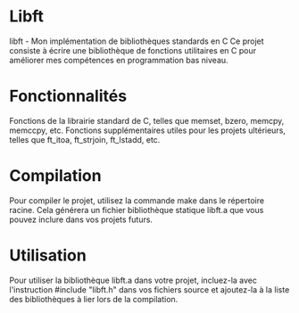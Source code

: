 # Libft
libft - Mon implémentation de bibliothèques standards en C
Ce projet consiste à écrire une bibliothèque de fonctions utilitaires en C pour améliorer mes compétences en programmation bas niveau.

# Fonctionnalités
Fonctions de la librairie standard de C, telles que memset, bzero, memcpy, memccpy, etc.
Fonctions supplémentaires utiles pour les projets ultérieurs, telles que ft_itoa, ft_strjoin, ft_lstadd, etc.
# Compilation
Pour compiler le projet, utilisez la commande make dans le répertoire racine. Cela générera un fichier bibliothèque statique libft.a que vous pouvez inclure dans vos projets futurs.

# Utilisation
Pour utiliser la bibliothèque libft.a dans votre projet, incluez-la avec l'instruction #include "libft.h" dans vos fichiers source et ajoutez-la à la liste des bibliothèques à lier lors de la compilation.
